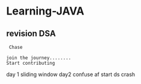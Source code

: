 # Learning-JAVA

## revision DSA


     Chase

    join the journey........
    Start contributing



day 1
     sliding window
day2 
     confuse af
     start ds crash
